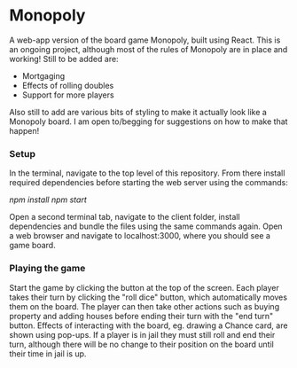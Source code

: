 # Monopoly
A web-app version of the board game Monopoly, built using React. This is an ongoing project, although most of the rules of Monopoly are in place and working! Still to be added are:

  - Mortgaging
  - Effects of rolling doubles
  - Support for more players
  
Also still to add are various bits of styling to make it actually look like a Monopoly board. I am open to/begging for suggestions on how to make that happen!

### Setup

In the terminal, navigate to the top level of this repository. From there install required dependencies before starting the web server using the commands:

  *npm install*
  *npm start*
  
Open a second terminal tab, navigate to the client folder, install dependencies and bundle the files using the same commands again. Open a web browser and navigate to localhost:3000, where you should see a game board.

### Playing the game

Start the game by clicking the button at the top of the screen. Each player takes their turn by clicking the "roll dice" button, which automatically moves them on the board. The player can then take other actions such as buying property and adding houses before ending their turn with the "end turn" button. Effects of interacting with the board, eg. drawing a Chance card, are shown using pop-ups. If a player is in jail they must still roll and end their turn, although there will be no change to their position on the board until their time in jail is up.
